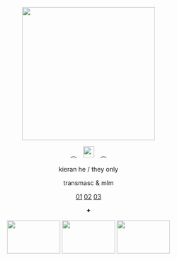 <p align="center"> <img width="300" height="300" src="https://64.media.tumblr.com/fc7e618996f45a51fe76ca49883969ee/59b40b1466289929-3e/s540x810/7645b2441f62ebbb0f113b2bf9eb7ea832fdc392.pnj"> </p>
<p align="center"> ︵ ⠀<img width="25" height="25" src="https://gifcity.carrd.co/assets/images/gallery303/e2cab88d.gif?v=e3c0bc0f">⠀ ︵  </p>
<p align="center"> kieran he / they only </p> 
<p align="center"> transmasc & mlm </p>
<p align="center"> <a href="https://pronouns.cc/@koicarp" target="_blank">01</a> <a href="https://rentry.co/bearlien" target="_blank">02</a> <a href="https://www.patreon.com/ikeabat" target="_blank">03</a> </p>
<p align="center"> ✦ </p> 
<p align="center"> <img width="120" height="75" src="https://64.media.tumblr.com/19de11c45e650b83c61c5208bde858ef/c005f6a3b4b08eb9-41/s250x400/71ae60538dbd61fa48f6cb03238adb0bba54c9ef.pnj"> <img width="120" height="75" src="https://64.media.tumblr.com/a7f33e1120435dc53d056bf7b50a5dbc/fd7e74eb031d78ae-b2/s250x400/5797d318ee81f6e58f4ba9f64bbe17a92962ab01.pnj"> <img width="120" height="75" src="https://64.media.tumblr.com/0fdfe2c481394f4f4974173b852b3d26/fd7e74eb031d78ae-f9/s250x400/8cd04869ba89f040e433f62b4e04aa86d737ed3d.pnj"> </p> 
